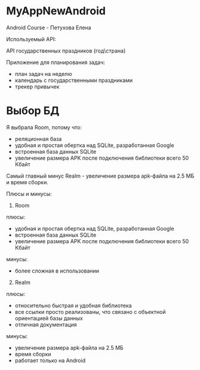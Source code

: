 # MyAppNewAndroid

Android Course - Петухова Елена

Используемый API:

API государственных праздников (год\страна)

Приложение для планирования задач:
- план задач на неделю
- календарь с государственными праздниками
- трекер привычек



# Выбор БД
Я выбрала Room, потому что:
- реляционная база
- удобная и простая обертка над SQLite, разработанная Google 
- встроенная база данных SQLite
- увеличение размера APK после подключения библиотеки всего 50 Кбайт

Самый главный минус Realm - увеличение размера apk-файла на 2.5 МБ и время сборки.


 Плюсы и минусы:
 
 1) Room  

плюсы:
+ удобная и простая обертка над SQLite, разработанная Google 
+ встроенная база данных SQLite
+ увеличение размера APK после подключения библиотеки всего 50 Кбайт

минусы:
- более сложная в использовании

2) Realm

плюсы:
+ относительно быстрая и удобная библиотека
+ все ссылки просто реализованы, что связано с объектной ориентацией базы данных 
+ отличная документация

минусы:
- увеличение размера apk-файла на 2.5 МБ
- время сборки
- работает только на Android






